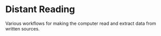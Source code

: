 # Distant Reading

Various workflows for making the computer read and extract data from written sources.